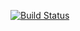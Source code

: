 [![Build Status](https://travis-ci.com/rtucker-mozilla/bloxtool-rs.svg?branch=master)](https://travis-ci.com/rtucker-mozilla/bloxtool-rs)